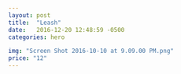 ```yaml
---
layout: post
title:  "Leash"
date:   2016-12-20 12:48:59 -0500
categories: hero

img: "Screen Shot 2016-10-10 at 9.09.00 PM.png"
price: "12"
---
```

